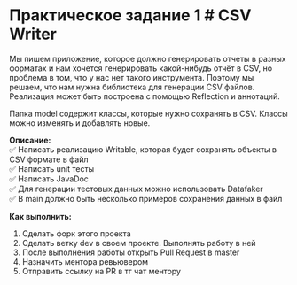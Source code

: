 # Практическое задание 1 # CSV Writer

Мы пишем приложение, которое должно генерировать отчеты в разных форматах и нам хочется генерировать какой-нибудь отчёт в CSV, но проблема в том, что у нас нет такого инструмента. Поэтому мы решаем, что нам нужна библиотека для генерации CSV файлов.
Реализация может быть построена с помощью Reflection и аннотаций.

Папка model содержит классы, которые нужно сохранять в CSV. Классы можно изменять и добавлять новые.

**Описание:**<br>
✅ Написать реализацию Writable, которая будет сохранять объекты в CSV формате в файл<br>
✅ Написать unit тесты<br>
✅ Написать JavaDoc<br>
✅ Для генерации тестовых данных можно использовать Datafaker<br>
✅ В main должно быть несколько примеров сохранения данных в файл

**Как выполнить:**
1. Сделать форк этого проекта
2. Сделать ветку dev в своем проекте. Выполнять работу в ней
3. После выполнения работы открыть Pull Request в master
4. Назначить ментора ревьювером
5. Отправить ссылку на PR в тг чат ментору